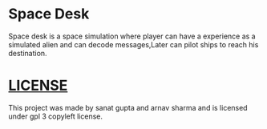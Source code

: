 # Space Desk

Space desk is a space simulation where player can have a experience as a simulated alien and can decode messages,Later can pilot ships to reach his destination.

# [LICENSE](LICENSE)

This project was made by sanat gupta and arnav sharma and is licensed under gpl 3 copyleft license.

